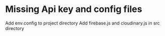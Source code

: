 # Missing Api key and config files
Add env.config to project directory
Add firebase.js and cloudinary.js in src directory